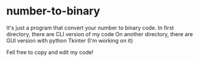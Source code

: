 # number-to-binary

It's just a program that convert your number to binary code.
In first directory, there are CLI version of my code
On another directory, there are GUI version with python Tkinter (I'm working on it)

Fell free to copy and edit my code!
